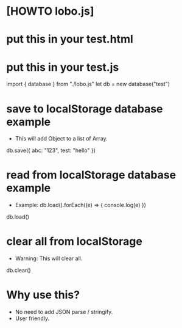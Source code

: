 # [HOWTO lobo.js]

# put this in your test.html
<script src="./test.js" type="module"></script>

# put this in your test.js
import { database } from "./lobo.js"
let db = new database("test")

# save to localStorage database example
- This will add Object to a list of Array.

db.save({
  abc: "123",
  test: "hello"
})

# read from localStorage database example
- Example: db.load().forEach((e) => { console.log(e) })

db.load()

# clear all from localStorage
- Warning: This will clear all.

db.clear()

# Why use this?
- No need to add JSON parse / stringify.
- User friendly.
